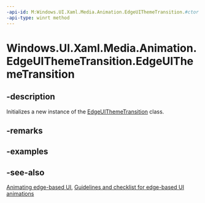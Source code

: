 ```yaml
---
-api-id: M:Windows.UI.Xaml.Media.Animation.EdgeUIThemeTransition.#ctor
-api-type: winrt method
---
```


<!-- Method syntax
public EdgeUIThemeTransition()
-->

# Windows.UI.Xaml.Media.Animation.EdgeUIThemeTransition.EdgeUIThemeTransition

## -description
Initializes a new instance of the [EdgeUIThemeTransition](edgeuithemetransition.md) class.


## -remarks

## -examples

## -see-also
[Animating edge-based UI](/previous-versions/windows/apps/jj649428(v=win.10)), [Guidelines and checklist for edge-based UI animations](/windows/uwp/style/motion-edgebased)
